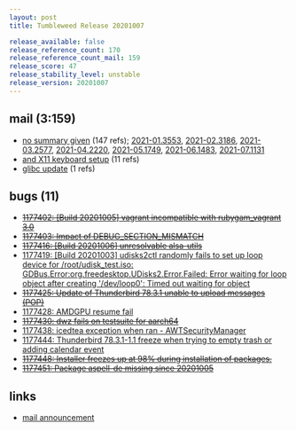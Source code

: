 ```yaml
---
layout: post
title: Tumbleweed Release 20201007

release_available: false
release_reference_count: 170
release_reference_count_mail: 159
release_score: 47
release_stability_level: unstable
release_version: 20201007
---
```


## mail (3:159)

- [no summary given](https://lists.opensuse.org/opensuse-factory/2020-10/msg00058.html) (147 refs); [2021-01.3553](https://lists.opensuse.org/archives/list/factory@lists.opensuse.org/thread/EVRUDNF3B4PHMWT4N3LMA23P7TDDSSFD), [2021-02.3186](https://lists.opensuse.org/archives/list/factory@lists.opensuse.org/thread/EVRUDNF3B4PHMWT4N3LMA23P7TDDSSFD), [2021-03.2577](https://lists.opensuse.org/archives/list/factory@lists.opensuse.org/thread/EVRUDNF3B4PHMWT4N3LMA23P7TDDSSFD), [2021-04.2220](https://lists.opensuse.org/archives/list/factory@lists.opensuse.org/thread/EVRUDNF3B4PHMWT4N3LMA23P7TDDSSFD), [2021-05.1749](https://lists.opensuse.org/archives/list/factory@lists.opensuse.org/thread/EVRUDNF3B4PHMWT4N3LMA23P7TDDSSFD), [2021-06.1483](https://lists.opensuse.org/archives/list/factory@lists.opensuse.org/thread/EVRUDNF3B4PHMWT4N3LMA23P7TDDSSFD), [2021-07.1131](https://lists.opensuse.org/archives/list/factory@lists.opensuse.org/thread/EVRUDNF3B4PHMWT4N3LMA23P7TDDSSFD)
- [and X11 keyboard setup](https://lists.opensuse.org/opensuse-factory/2020-10/msg00064.html) (11 refs)
- [glibc update](https://lists.opensuse.org/opensuse-factory/2020-10/msg00057.html) (1 refs)

## bugs (11)

<!--more-->

- ~~[1177402: \[Build 20201005\] vagrant incompatible with rubygam_vagrant 3.0](https://bugzilla.opensuse.org/show_bug.cgi?id=1177402)~~
- ~~[1177403: Impact of DEBUG_SECTION_MISMATCH](https://bugzilla.opensuse.org/show_bug.cgi?id=1177403)~~
- ~~[1177416: \[Build 20201006\] unresolvable alsa-utils](https://bugzilla.opensuse.org/show_bug.cgi?id=1177416)~~
- [1177419: \[Build 20201003\] udisks2ctl randomly fails to set up loop device for /root/udisk_test.iso: GDBus.Error:org.freedesktop.UDisks2.Error.Failed: Error waiting for loop object after creating '/dev/loop0': Timed out waiting for object](https://bugzilla.opensuse.org/show_bug.cgi?id=1177419)
- ~~[1177425: Update of Thunderbird 78.3.1 unable to upload messages (POP)](https://bugzilla.opensuse.org/show_bug.cgi?id=1177425)~~
- [1177428: AMDGPU resume fail](https://bugzilla.opensuse.org/show_bug.cgi?id=1177428)
- ~~[1177430: dwz fails on testsuite for aarch64](https://bugzilla.opensuse.org/show_bug.cgi?id=1177430)~~
- [1177438: icedtea exception when ran  - AWTSecurityManager](https://bugzilla.opensuse.org/show_bug.cgi?id=1177438)
- [1177444: Thunderbird 78.3.1-1.1 freeze when trying to empty trash or adding calendar event](https://bugzilla.opensuse.org/show_bug.cgi?id=1177444)
- ~~[1177448: Installer freezes up at 98% during installation of packages.](https://bugzilla.opensuse.org/show_bug.cgi?id=1177448)~~
- ~~[1177451: Package aspell-de missing since 20201005](https://bugzilla.opensuse.org/show_bug.cgi?id=1177451)~~



## links

- [mail announcement](https://lists.opensuse.org/archives/list/factory@lists.opensuse.org/thread/EVRUDNF3B4PHMWT4N3LMA23P7TDDSSFD)
